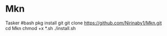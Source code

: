 # Mkn
Tasker
#bash 
pkg install git 
git clone https://github.com/Nirinaby1/Mkn.git
cd Mkn
chmod +x *.sh
./install.sh
